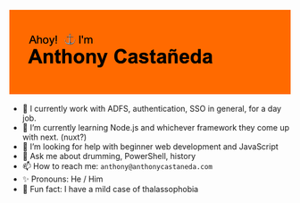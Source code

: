<!--
**anthonycastaneda/anthonycastaneda** is a ✨ _special_ ✨ repository because its `README.md` (this file) appears on your GitHub profile.
-->
![header](https://github.com/anthonycastaneda/anthonycastaneda/blob/b21a908de00a06fe63f356c64153cefba1bcafa0/header.png)
- 🔐 I currently work with ADFS, authentication, SSO in general, for a day job.
- 🌱 I’m currently learning Node.js and whichever framework they come up with next.  (nuxt?)
- 🤔 I’m looking for help with beginner web development and JavaScript
- 💬 Ask me about drumming, PowerShell, history
- 📫 How to reach me: `anthony@anthonycastaneda.com`
- ✨ Pronouns: He / Him
- 🌊 Fun fact: I have a mild case of thalassophobia


